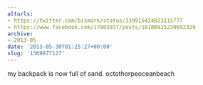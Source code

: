 ```yaml
---
alturls:
- https://twitter.com/bismark/status/339915424823115777
- https://www.facebook.com/17803937/posts/10100915230692329
archive:
- 2013-05
date: '2013-05-30T01:25:27+00:00'
slug: '1369877127'
---
```


my backpack is now full of sand. octothorpeoceanbeach

